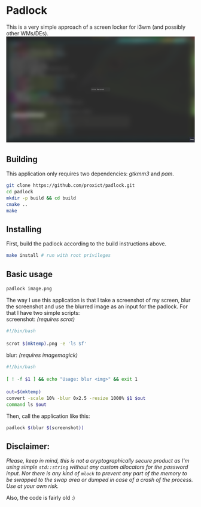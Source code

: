 Padlock
=======
This is a very simple approach of a screen locker for i3wm (and possibly other WMs/DEs).
![lockscreen screenshot](lockscreen.png)

Building
--------
This application only requires two dependencies: *gtkmm3* and *pam*.
```bash
git clone https://github.com/proxict/padlock.git
cd padlock
mkdir -p build && cd build
cmake ..
make
```

Installing
----------
First, build the padlock according to the build instructions above.
```bash
make install # run with root privileges
```

Basic usage
-----------
```bash
padlock image.png
```
The way I use this application is that I take a screenshot of my screen, blur the screenshot and use the blurred image as an input for the padlock.
For that I have two simple scripts:  
screenshot: *(requires scrot)*
```bash
#!/bin/bash

scrot $(mktemp).png -e 'ls $f'
```
blur: *(requires imagemagick)*
```bash
#!/bin/bash

[ ! -f $1 ] && echo "Usage: blur <img>" && exit 1

out=$(mktemp)
convert -scale 10% -blur 0x2.5 -resize 1000% $1 $out
command ls $out
```
Then, call the application like this:
```bash
padlock $(blur $(screenshot))
```

Disclaimer:
-----------
*Please, keep in mind, this is not a cryptographically secure product as I'm using simple `std::string` without any custom allocators for the password input.
Nor there is any kind of `mlock` to prevent any part of the memory to be swapped to the swap area or dumped in case of a crash of the process. Use at your own risk.*

Also, the code is fairly old :)
